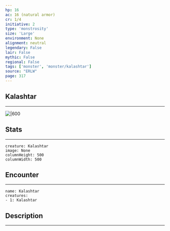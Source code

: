 ```yaml
---
hp: 16
ac: 16 (natural armor)
cr: 1/4
initiative: 2
type: 'monstrosity'    
size: 'Large'
environment: None
alignment: neutral
legendary: False
lair: False
mythic: False
regional: False
tags: ['monster', 'monster/kalashtar']
source: "ERLW"
page: 317
---
```


## Kalashtar
---

![|600](D:/Program%20Files/5e.tools/img/bestiary/ERLW/Kalashtar.png)

## Stats
---

```statblock
creature: Kalashtar
image: None
columnHeight: 500
columnWidth: 500
```

## Encounter
---

```encounter-table
name: Kalashtar
creatures:
- 1: Kalashtar
```

## Description
---




